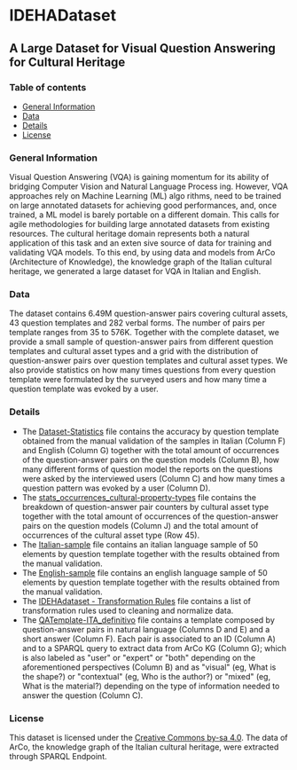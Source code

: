 # IDEHADataset 
## A Large Dataset for Visual Question Answering for Cultural Heritage

### Table of contents
* [General Information](#general-information)
* [Data](#data)
* [Details](#details)
* [License](#license)

### General Information
Visual Question Answering (VQA) is gaining momentum for its ability of bridging Computer Vision and Natural Language Process ing. However, VQA approaches rely on Machine Learning (ML) algo rithms, need to be trained on large annotated datasets for achieving good performances, and, once trained, a ML model is barely portable on a different domain. This calls for agile methodologies for building large annotated datasets from existing resources. The cultural heritage domain represents both a natural application of this task and an exten sive source of data for training and validating VQA models. To this end, by using data and models from ArCo (Architecture of Knowledge), the knowledge graph of the Italian cultural heritage, we generated a large dataset for VQA in Italian and English. 

### Data
The dataset contains 6.49M question-answer pairs covering cultural assets, 43 question templates and 282 verbal forms. The number of pairs per template ranges from 35 to 576K.
Together with the complete dataset, we provide a small sample of question-answer pairs from different question templates and cultural asset types and a grid with the distribution of question-answer pairs over question templates and cultural asset types. 
We also provide statistics on how many times questions from every question template were formulated by the surveyed users and how many time a question template was evoked by a user.

### Details
- The [Dataset-Statistics](https://github.com/misael77/IDEHAdataset/blob/master/Dataset-statistics.xlsx) file contains the accuracy by question template obtained from the manual validation of the samples in Italian (Column F) and English (Column G) together with the total amount of occurrences of the question-answer pairs on the question models (Column B), how many different forms of question model the reports on the questions were asked by the interviewed users (Column C) and how many times a question pattern was evoked by a user (Column D).
- The [stats_occurrences_cultural-property-types](https://github.com/misael77/IDEHAdataset/blob/master/stats_occurrences_cultural-property-types.xlsx) file contains the breakdown of question-answer pair counters by cultural asset type together with the total amount of occurrences of the question-answer pairs on the question models (Column J) and the total amount of occurrences of the cultural asset type (Row 45).
- The [Italian-sample](https://github.com/misael77/IDEHAdataset/blob/master/Italian-sample.xlsx) file contains an italian language sample of 50 elements by question template together with the results obtained from the manual validation.
- The [English-sample](https://github.com/misael77/IDEHAdataset/blob/master/English-sample.xlsx) file contains an english language sample of 50 elements by question template together with the results obtained from the manual validation.
- The [IDEHAdataset - Transformation Rules](https://github.com/misael77/IDEHAdataset/blob/master/IDEHAdataset%20-%20Transformation%20Rules.xlsx) file contains a list of transformation rules used to cleaning and normalize data.
- The [QATemplate-ITA_definitivo](https://github.com/misael77/IDEHAdataset/blob/master/QATemplate-ITA_definitivo%20.xlsx) file contains a template composed by question-answer pairs in natural language (Columns D and E) and a short answer (Column F). Each pair is associated to an ID (Column A) and to a SPARQL query to extract data from ArCo KG (Column G); which is also labeled as "user" or "expert" or "both" depending on the aforementioned perspectives (Column B) and as "visual" (eg, What is the shape?) or "contextual" (eg, Who is the author?) or "mixed" (eg, What is the material?) depending on the type of information needed to answer the question (Column C).

### License
This dataset is licensed under the [Creative Commons by-sa 4.0](https://creativecommons.org/licenses/by-sa/4.0/). The data of ArCo, the knowledge graph of the Italian cultural heritage, were extracted through SPARQL Endpoint. 

